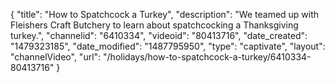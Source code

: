 {
    "title": "How to Spatchcock a Turkey",
    "description": "We teamed up with Fleishers Craft Butchery to learn about spatchcocking a Thanksgiving turkey.",
    "channelid": "6410334",
    "videoid": "80413716",
    "date_created": "1479323185",
    "date_modified": "1487795950",
    "type": "captivate",
    "layout": "channelVideo",
    "url": "\/holidays\/how-to-spatchcock-a-turkey\/6410334-80413716"
}